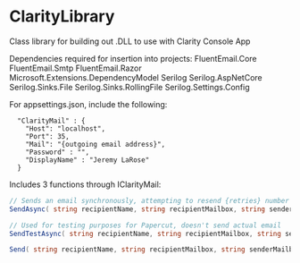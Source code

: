 # ClarityLibrary
Class library for building out .DLL to use with Clarity Console App

Dependencies required for insertion into projects:
FluentEmail.Core
FluentEmail.Smtp
FluentEmail.Razor
Microsoft.Extensions.DependencyModel
Serilog
Serilog.AspNetCore
Serilog.Sinks.File
Serilog.Sinks.RollingFile
Serilog.Settings.Config

For appsettings.json, include the following: 
```
  "ClarityMail" : {
    "Host": "localhost",
    "Port": 35,
    "Mail": "{outgoing email address}",
    "Password" : "",
    "DisplayName" : "Jeremy LaRose"
  }
  ```
  
Includes 3 functions through IClarityMail:

```C#
// Sends an email synchronously, attempting to resend {retries} number of times.
SendAsync( string recipientName, string recipientMailbox, string senderMailbox, string body, string subject, int retries )
````


```C#
// Used for testing purposes for Papercut, doesn't send actual email
SendTestAsync( string recipientName, string recipientMailbox, string senderMailbox, string body, string subject, int retries )

Send( string recipientName, string recipientMailbox, string senderMailbox, string body, string subject, int retries )
```
